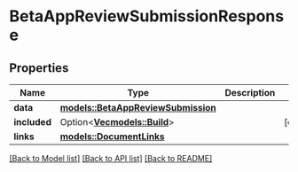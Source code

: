 # BetaAppReviewSubmissionResponse

## Properties

Name | Type | Description | Notes
------------ | ------------- | ------------- | -------------
**data** | [**models::BetaAppReviewSubmission**](BetaAppReviewSubmission.md) |  | 
**included** | Option<[**Vec<models::Build>**](Build.md)> |  | [optional]
**links** | [**models::DocumentLinks**](DocumentLinks.md) |  | 

[[Back to Model list]](../README.md#documentation-for-models) [[Back to API list]](../README.md#documentation-for-api-endpoints) [[Back to README]](../README.md)


